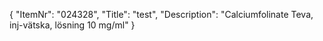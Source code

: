 {
  "ItemNr": "024328",
  "Title": "test",
  "Description": "Calciumfolinate Teva, inj-vätska, lösning 10 mg/ml"
}